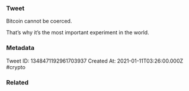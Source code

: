 ### Tweet
Bitcoin cannot be coerced.

That’s why it’s the most important experiment in the world.

### Metadata
Tweet ID: 1348471192961703937
Created At: 2021-01-11T03:26:00.000Z
#crypto 

### Related

